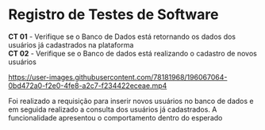 # Registro de Testes de Software

**CT 01** - Verifique se o Banco de Dados está retornando os dados dos usuários já cadastrados na plataforma <br>
**CT 02** - Verifique se o Banco de dados está realizando o cadastro de novos usuários

https://user-images.githubusercontent.com/78181968/196067064-0bd472a0-f2e0-4fe8-a2c7-f234422eceae.mp4

 Foi realizado a requisição para inserir novos usuários no banco de dados e em seguida realizado a consulta dos usuários já cadastrados.
 A funcionalidade apresentou o comportamento dentro do esperado
 
<!-- ## Avaliação

Discorra sobre os resultados do teste. Ressaltando pontos fortes e fracos identificados na solução. Comente como o grupo pretende atacar esses pontos nas próximas iterações. Apresente as falhas detectadas e as melhorias geradas a partir dos resultados obtidos nos testes.

> **Links Úteis**:
> - [Ferramentas de Test para Java Script](https://geekflare.com/javascript-unit-testing/) -->
